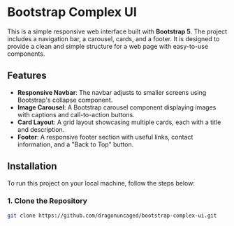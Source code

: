 # Bootstrap Complex UI

This is a simple responsive web interface built with **Bootstrap 5**. The project includes a navigation bar, a carousel, cards, and a footer. It is designed to provide a clean and simple structure for a web page with easy-to-use components.

## Features

- **Responsive Navbar**: The navbar adjusts to smaller screens using Bootstrap's collapse component.
- **Image Carousel**: A Bootstrap carousel component displaying images with captions and call-to-action buttons.
- **Card Layout**: A grid layout showcasing multiple cards, each with a title and description.
- **Footer**: A responsive footer section with useful links, contact information, and a "Back to Top" button.

## Installation

To run this project on your local machine, follow the steps below:

### 1. Clone the Repository

```bash
git clone https://github.com/dragonuncaged/bootstrap-complex-ui.git
```
